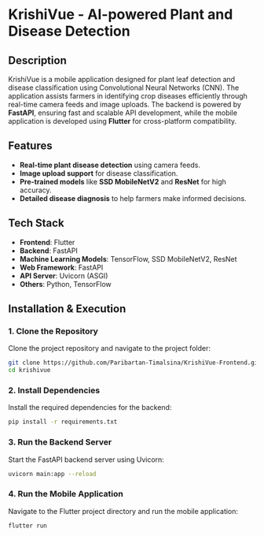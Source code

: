 # KrishiVue - AI-powered Plant and Disease Detection

## Description

KrishiVue is a mobile application designed for plant leaf detection and disease classification using Convolutional Neural Networks (CNN). The application assists farmers in identifying crop diseases efficiently through real-time camera feeds and image uploads. The backend is powered by **FastAPI**, ensuring fast and scalable API development, while the mobile application is developed using **Flutter** for cross-platform compatibility.

## Features

- **Real-time plant disease detection** using camera feeds.
- **Image upload support** for disease classification.
- **Pre-trained models** like **SSD MobileNetV2** and **ResNet** for high accuracy.
- **Detailed disease diagnosis** to help farmers make informed decisions.

## Tech Stack

- **Frontend**: Flutter
- **Backend**: FastAPI
- **Machine Learning Models**: TensorFlow, SSD MobileNetV2, ResNet
- **Web Framework**: FastAPI
- **API Server**: Uvicorn (ASGI)
- **Others**: Python, TensorFlow

## Installation & Execution

### 1. Clone the Repository

Clone the project repository and navigate to the project folder:

```sh
git clone https://github.com/Paribartan-Timalsina/KrishiVue-Frontend.git
cd krishivue
```

### 2. Install Dependencies

Install the required dependencies for the backend:

```sh
pip install -r requirements.txt
```

### 3. Run the Backend Server

Start the FastAPI backend server using Uvicorn:

```sh
uvicorn main:app --reload
```

### 4. Run the Mobile Application

Navigate to the Flutter project directory and run the mobile application:

```sh
flutter run
```



